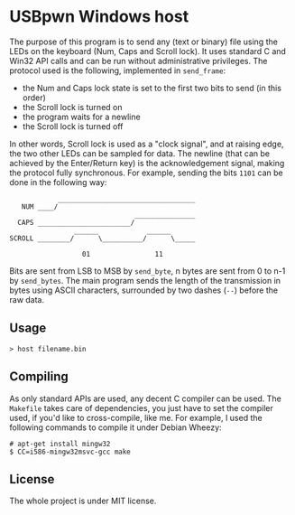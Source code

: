 USBpwn Windows host
===================

The purpose of this program is to send any (text or binary) file using the LEDs
on the keyboard (Num, Caps and Scroll lock). It uses standard C and Win32 API
calls and can be run without administrative privileges. The protocol used is
the following, implemented in `send_frame`:

 - the Num and Caps lock state is set to the first two bits to send (in this order)
 - the Scroll lock is turned on
 - the program waits for a newline
 - the Scroll lock is turned off

In other words, Scroll lock is used as a "clock signal", and at raising edge,
the two other LEDs can be sampled for data. The newline (that can be achieved
by the Enter/Return key) is the acknowledgement signal, making the protocol
fully synchronous. For example, sending the bits `1101` can be done in the
following way:

	            __________________________________
	   NUM ____/
	                               _______________
	  CAPS _______________________/
	                ______            ______
	SCROLL ________/      \__________/      \_____
	
	                  01                11

Bits are sent from LSB to MSB by `send_byte`, n bytes are sent from 0 to n-1 by
`send_bytes`. The main program sends the length of the transmission in bytes
using ASCII characters, surrounded by two dashes (`--`) before the raw data.

Usage
-----

	> host filename.bin

Compiling
---------

As only standard APIs are used, any decent C compiler can be used. The
`Makefile` takes care of dependencies, you just have to set the compiler
used, if you'd like to cross-compile, like me. For example, I used the
following commands to compile it under Debian Wheezy:

	# apt-get install mingw32
	$ CC=i586-mingw32msvc-gcc make

License
-------

The whole project is under MIT license.
